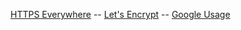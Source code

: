 <a href="https://eff.org/https-everwhere">HTTPS Everywhere</a> --
<a href="https://letsencrypt.org">Let's Encrypt</a> --
<a href="https://transparencyreport.google.com/https">Google Usage</a>
